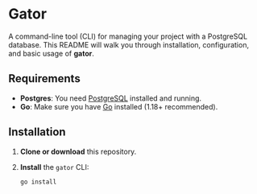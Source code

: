 # Gator

A command-line tool (CLI) for managing your project with a PostgreSQL database. This README will walk you through installation, configuration, and basic usage of **gator**.

## Requirements

- **Postgres**: You need [PostgreSQL](https://www.postgresql.org/download/) installed and running.
- **Go**: Make sure you have [Go](https://go.dev/dl/) installed (1.18+ recommended).

## Installation

1. **Clone or download** this repository.
2. **Install** the `gator` CLI:

   ```bash
   go install

